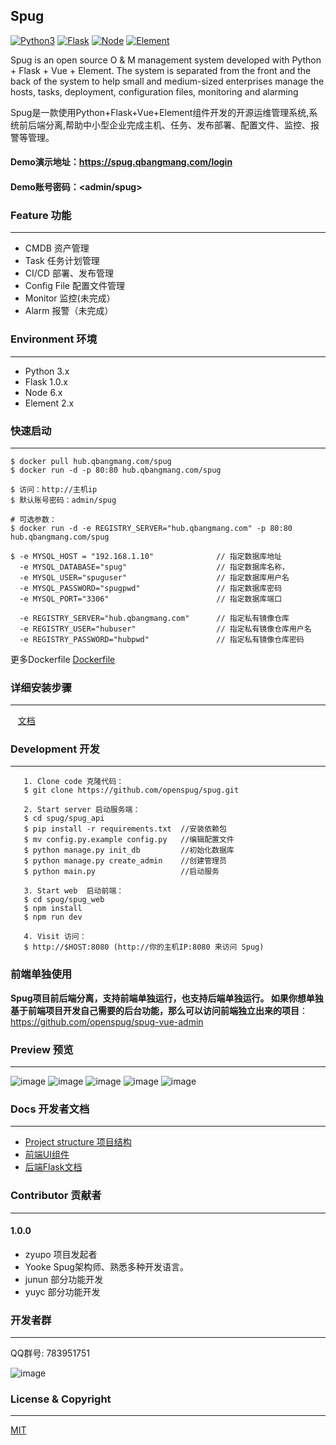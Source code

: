 ## Spug

[![Python3](https://img.shields.io/badge/python-3.x-green.svg?style=plastic)](https://www.python.org/)
[![Flask](https://img.shields.io/badge/Flask-1.0.x-green.svg?style=plastic)](http://flask.pocoo.org/)
[![Node](https://img.shields.io/badge/node-6.x-green.svg?style=plastic)](https://nodejs.org/)
[![Element](https://img.shields.io/badge/Element-2.x-green.svg?style=plastic)](http://element-cn.eleme.io/#/zh-CN/)

Spug is an open source O & M management system developed with Python + Flask + Vue + Element. The system is separated from the front and the back of the system to help small and medium-sized enterprises manage the hosts, tasks, deployment, configuration files, monitoring and alarming

Spug是一款使用Python+Flask+Vue+Element组件开发的开源运维管理系统,系统前后端分离,帮助中小型企业完成主机、任务、发布部署、配置文件、监控、报警等管理。

#### Demo演示地址：<https://spug.qbangmang.com/login>

#### Demo账号密码：<admin/spug>



### Feature 功能
----------------------------
  - CMDB 资产管理
  - Task 任务计划管理
  - CI/CD 部署、发布管理
  - Config File 配置文件管理
  - Monitor 监控(未完成）
  - Alarm  报警（未完成）


### Environment 环境
----------------------------
   * Python 3.x
   * Flask 1.0.x
   * Node 6.x
   * Element 2.x


### 快速启动
----------------------------
```
$ docker pull hub.qbangmang.com/spug
$ docker run -d -p 80:80 hub.qbangmang.com/spug

$ 访问：http://主机ip
$ 默认账号密码：admin/spug

# 可选参数：
$ docker run -d -e REGISTRY_SERVER="hub.qbangmang.com" -p 80:80 hub.qbangmang.com/spug

$ -e MYSQL_HOST = "192.168.1.10"              // 指定数据库地址
  -e MYSQL_DATABASE="spug"                    // 指定数据库名称，
  -e MYSQL_USER="spuguser"                    // 指定数据库用户名
  -e MYSQL_PASSWORD="spugpwd"                 // 指定数据库密码
  -e MYSQL_PORT="3306"                        // 指定数据库端口

  -e REGISTRY_SERVER="hub.qbangmang.com"      // 指定私有镜像仓库
  -e REGISTRY_USER="hubuser"                  // 指定私有镜像仓库用户名
  -e REGISTRY_PASSWORD="hubpwd"               // 指定私有镜像仓库密码
```

更多Dockerfile [Dockerfile](https://github.com/openspug/spug/tree/master/docs/Dockerfile)


### 详细安装步骤
----------------------------

    [文档](https://github.com/openspug/spug/wiki/)


### Development 开发
----------------------------
```
   1. Clone code 克隆代码：
   $ git clone https://github.com/openspug/spug.git

   2. Start server 启动服务端：
   $ cd spug/spug_api
   $ pip install -r requirements.txt  //安装依赖包
   $ mv config.py.example config.py   //编辑配置文件
   $ python manage.py init_db         //初始化数据库
   $ python manage.py create_admin    //创建管理员
   $ python main.py                   //启动服务

   3. Start web  启动前端：
   $ cd spug/spug_web
   $ npm install
   $ npm run dev

   4. Visit 访问：
   $ http://$HOST:8080 (http://你的主机IP:8080 来访问 Spug)

```

### 前端单独使用
**Spug项目前后端分离，支持前端单独运行，也支持后端单独运行。
如果你想单独基于前端项目开发自己需要的后台功能，那么可以访问前端独立出来的项目**：https://github.com/openspug/spug-vue-admin






### Preview 预览
----------------------------
![image](http://image.qbangmang.com/login.gif)
![image](http://image.qbangmang.com/user.gif)
![image](http://image.qbangmang.com/host.gif)
![image](http://image.qbangmang.com/publish.gif)
![image](http://image.qbangmang.com/tasks.gif)

### Docs 开发者文档
----------------------------

 * [Project structure 项目结构](https://github.com/openspug/spug/blob/master/docs/project_structure.md)
 * [前端UI组件](http://element-cn.eleme.io/2.1/#/zh-CN/component/installation)
 * [后端Flask文档](http://flask.pocoo.org/)


### Contributor 贡献者
----------------------------
#### 1.0.0
- zyupo 项目发起者
- Yooke Spug架构师、熟悉多种开发语言。
- junun 部分功能开发
- yuyc  部分功能开发


### 开发者群
----------------------------
QQ群号: 783951751

![image](http://image.qbangmang.com/spug.png)

### License & Copyright
----------------------------
[MIT](https://opensource.org/licenses/MIT)

